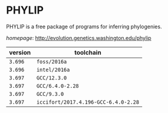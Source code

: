 # PHYLIP

PHYLIP is a free package of programs for inferring phylogenies.

*homepage*: <http://evolution.genetics.washington.edu/phylip>

version | toolchain
--------|----------
``3.696`` | ``foss/2016a``
``3.696`` | ``intel/2016a``
``3.697`` | ``GCC/12.3.0``
``3.697`` | ``GCC/6.4.0-2.28``
``3.697`` | ``GCC/9.3.0``
``3.697`` | ``iccifort/2017.4.196-GCC-6.4.0-2.28``
